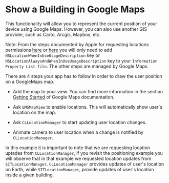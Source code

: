 Show a Building in Google Maps
==============================

This functionality will allow you to represent the current position of your device using Google Maps. However, you can also use another GIS provider, such as Carto, Arcgis, Mapbox, etc. 

Note: From the steps documented by Apple for requesting locations permissions [here](https://developer.apple.com/documentation/corelocation/choosing_the_authorization_level_for_location_services/requesting_when-in-use_authorization?language=objc) or [here](https://developer.apple.com/documentation/corelocation/choosing_the_authorization_level_for_location_services/requesting_always_authorization?language=objc) you will only need to add `NSLocationWhenInUseUsageDescription` key or `NSLocationAlwaysAndWhenInUseUsageDescription` key to your `Information Property List file`. The other steps are managed by Google Maps.

There are 4 steps your app has to follow in order to draw the user position on a GoogleMaps map.

- Add the map to your view. You can find more information in the section [Getting Started](https://developers.google.com/maps/documentation/ios-sdk/start) of Google Maps documentation.

- Ask `GMSMapView` to enable locations. This will automatically show user´s location on the map.

- Ask `CLLocationManager` to start updating user location changes.

- Animate camera to user location when a change is notified by `CLLocationManager`.


In this example it is important to note that we are requesting location uptades from `CLLocationManager`, if you revisit the positioning example you will observe that in that example we requested location updates from `SITLocationManager`. `CLLocationManager` provides updates of user's location on Earth, while `SITLocationManager`, provide updates of user's location inside a given building.



